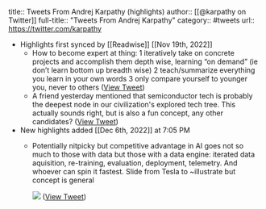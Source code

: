 title:: Tweets From Andrej Karpathy (highlights)
author:: [[@karpathy on Twitter]]
full-title:: "Tweets From Andrej Karpathy"
category:: #tweets
url:: https://twitter.com/karpathy

- Highlights first synced by [[Readwise]] [[Nov 19th, 2022]]
	- How to become expert at thing:
	  1 iteratively take on concrete projects and accomplish them depth wise, learning “on demand” (ie don’t learn bottom up breadth wise)
	  2 teach/summarize everything you learn in your own words
	  3 only compare yourself to younger you, never to others ([View Tweet](https://twitter.com/search?q=How%20to%20become%20expert%20at%20thing%3A%201%20iteratively%20take%20on%20concrete%20projects%20and%20accomplish%20them%20depth%20wise%2C%20learning%20%E2%80%9Con%20demand%E2%80%9D%20%28ie%20don%E2%80%99t%20learn%20bottom%20up%20breadth%20wise%29%202%20teach/summarize%20everything%20you%20learn%20in%20your%20own%20words%203%20only%20compare%20your%20%28from%3A%40karpathy%29))
	- A friend yesterday mentioned that semiconductor tech is probably the deepest node in our civilization's explored tech tree. This actually sounds right, but is also a fun concept, any other candidates? ([View Tweet](https://twitter.com/karpathy/status/1429478697946402816))
- New highlights added [[Dec 6th, 2022]] at 7:05 PM
	- Potentially nitpicky but competitive advantage in AI goes not so much to those with data but those with a data engine: iterated data aquisition, re-training, evaluation, deployment, telemetry. And whoever can spin it fastest. Slide from Tesla to ~illustrate but concept is general 
	  
	  ![](https://pbs.twimg.com/media/FjPQ8HqVQAAXRaw.jpg) ([View Tweet](https://twitter.com/karpathy/status/1599852921541128194))